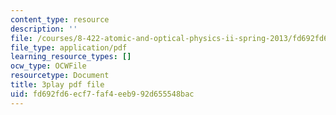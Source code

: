 ```yaml
---
content_type: resource
description: ''
file: /courses/8-422-atomic-and-optical-physics-ii-spring-2013/fd692fd6ecf7faf4eeb992d655548bac_D7APJXFJsbc.pdf
file_type: application/pdf
learning_resource_types: []
ocw_type: OCWFile
resourcetype: Document
title: 3play pdf file
uid: fd692fd6-ecf7-faf4-eeb9-92d655548bac
---
```

